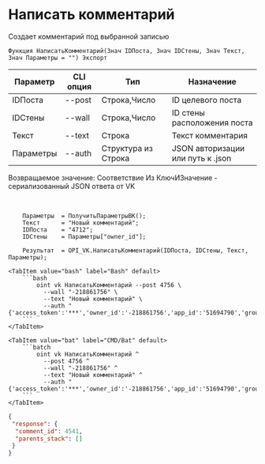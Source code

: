 ﻿---
sidebar_position: 4
---

# Написать комментарий
 Создает комментарий под выбранной записью



`Функция НаписатьКомментарий(Знач IDПоста, Знач IDСтены, Знач Текст, Знач Параметры = "") Экспорт`

  | Параметр | CLI опция | Тип | Назначение |
  |-|-|-|-|
  | IDПоста | --post | Строка,Число | ID целевого поста |
  | IDСтены | --wall | Строка,Число | ID стены расположения поста |
  | Текст | --text | Строка | Текст комментария |
  | Параметры | --auth | Структура из Строка | JSON авторизации или путь к .json |

  
  Возвращаемое значение:   Соответствие Из КлючИЗначение - сериализованный JSON ответа от VK

<br/>




```bsl title="Пример кода"
    Параметры  = ПолучитьПараметрыВК();
    Текст      = "Новый комментарий";
    IDПоста    = "4712";
    IDСтены    = Параметры["owner_id"];

    Результат  = OPI_VK.НаписатьКомментарий(IDПоста, IDСтены, Текст, Параметры);
```
    

 <Tabs>
  
    <TabItem value="bash" label="Bash" default>
        ```bash
            oint vk НаписатьКомментарий --post 4756 \
              --wall "-218861756" \
              --text "Новый комментарий" \
              --auth "{'access_token':'***','owner_id':'-218861756','app_id':'51694790','group_id':'218861756'}"
        ```
    </TabItem>
  
    <TabItem value="bat" label="CMD/Bat" default>
        ```batch
            oint vk НаписатьКомментарий ^
              --post 4756 ^
              --wall "-218861756" ^
              --text "Новый комментарий" ^
              --auth "{'access_token':'***','owner_id':'-218861756','app_id':'51694790','group_id':'218861756'}"
        ```
    </TabItem>
</Tabs>


```json title="Результат"
{
 "response": {
  "comment_id": 4541,
  "parents_stack": []
 }
}
```

